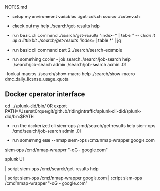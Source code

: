 NOTES.md

- setup my environment variables 
./get-sdk.sh
source ./setenv.sh

- check out my help
./search/get-results help

- run basic cli command
./search/get-results "index=*  | table *"
-- clean it up a little bit
./search/get-results "index=*  | table *" | jq

- run basic cli command part 2
./search/search-example

- run something cooler - job search
./search/job-search help
./search/job-search admin
./search/job-search admin .01

-look at macros
./search/show-macro help
./search/show-macro dmc_daily_license_usage_quota

## Docker operator interface
cd ../splunk-did/bin/
OR 
export PATH=/Users/t0rque/git/github/ridingintraffic/splunk-cli-did/splunk-did/bin:$PATH

- run the dockerized cli
siem-ops /cmd/search/get-results help
siem-ops /cmd/search/job-search admin .01

- run something else
--nmap
siem-ops /cmd/nmap-wrapper google.com

siem-ops /cmd/nmap-wrapper "-oG - google.com"

splunk UI

| script siem-ops /cmd/search/get-results help

| script siem-ops /cmd/nmap-wrapper google.com
| script siem-ops /cmd/nmap-wrapper \"-oG - google.com\"